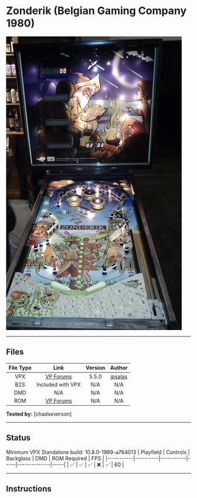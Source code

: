 # Zonderik (Belgian Gaming Company 1980) 

![Table Preview](../../images/vpx-zonderik.jpg)

---

## Files
| File Type | Link | Version | Author |
|:---------:|:----:|:-------:|:------:|
| VPX | [VP Forums](https://www.vpforums.org/index.php?app=downloads&showfile=16943) | 5.5.0 | [jpsalas](https://www.vpforums.org/index.php?showuser=277) |
| B2S | Included with VPX | N/A | N/A |
| DMD | N/A | N/A | N/A |
| ROM | [VP Forums](https://www.vpforums.org/index.php?app=downloads&showfile=742) | N/A | N/A |

**Tested by:** [chadseverson]

---

## Status 
Minimum VPX Standalone build: 10.8.0-1989-a764013
| Playfield | Controls | Backglass | DMD | ROM Required | FPS | 
|-----------|----------|-----------|-----|--------------|-----|
| :white_check_mark: | :white_check_mark: | :white_check_mark: | :x: | :white_check_mark: | 60 |

---

## Instructions
